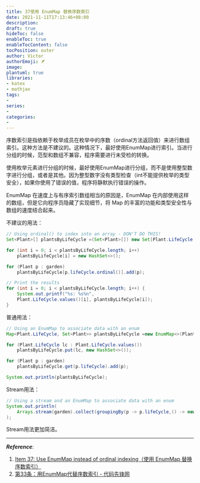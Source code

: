 ```yaml
---
title: 37使用 EnumMap 替换序数索引
date: 2021-11-11T17:13:46+08:00
description:
draft: true
hideToc: false
enableToc: true
enableTocContent: false
tocPosition: outer
author: Victor
authorEmoji: 🪶
image:
plantuml: true
libraries:
- katex
- mathjax
tags:
-
series:
-
categories:
-
---
```




序数索引是指依赖于枚举成员在枚举中的序数（ordinal方法返回值）来进行数组索引。这种方法是不建议的。这种情况下，最好使用EnumMap进行索引。当进行分组的时候，范型和数组不兼容，程序需要进行未受检的转换。



使用枚举元素进行分组的时候，最好使用EnumMap进行分组，而不是使用整型数字进行分组，或者是其他。因为整型数字没有类型检查（int不能提供枚举的类型安全），如果你使用了错误的值，程序将静默执行错误的操作。

EnumMap 在速度上与有序索引数组相当的原因是，EnumMap 在内部使用这样的数组，但是它向程序员隐藏了实现细节，将 Map 的丰富的功能和类型安全性与数组的速度结合起来。



不建议的用法：

```java
// Using ordinal() to index into an array - DON'T DO THIS!
Set<Plant>[] plantsByLifeCycle =(Set<Plant>[]) new Set[Plant.LifeCycle.values().length];

for (int i = 0; i < plantsByLifeCycle.length; i++)
    plantsByLifeCycle[i] = new HashSet<>();

for (Plant p : garden)
    plantsByLifeCycle[p.lifeCycle.ordinal()].add(p);

// Print the results
for (int i = 0; i < plantsByLifeCycle.length; i++) {
    System.out.printf("%s: %s%n",
    Plant.LifeCycle.values()[i], plantsByLifeCycle[i]);
}
```



普通用法：

```java
// Using an EnumMap to associate data with an enum
Map<Plant.LifeCycle, Set<Plant>> plantsByLifeCycle =new EnumMap<>(Plant.LifeCycle.class);

for (Plant.LifeCycle lc : Plant.LifeCycle.values())
    plantsByLifeCycle.put(lc, new HashSet<>());

for (Plant p : garden)
    plantsByLifeCycle.get(p.lifeCycle).add(p);

System.out.println(plantsByLifeCycle);

```



Stream用法：

```java
// Using a stream and an EnumMap to associate data with an enum
System.out.println(
    Arrays.stream(garden).collect(groupingBy(p -> p.lifeCycle,() -> new EnumMap<>(LifeCycle.class), toSet()))
);
```

Stream用法更加简洁。

---

***Reference***:

1. [Item 37: Use EnumMap instead of ordinal indexing（使用 EnumMap 替换序数索引）](https://github.com/clxering/Effective-Java-3rd-edition-Chinese-English-bilingual/blob/dev/Chapter-6/Chapter-6-Item-37-Use-EnumMap-instead-of-ordinal-indexing.md)
2. [第33条：用EnumMap代替序数索引 - 代码先锋网](https://codeleading.com/article/3311609909/)

